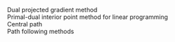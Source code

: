 Dual projected gradient method   
Primal-dual interior point method for linear programming   
Central path   
Path following methods